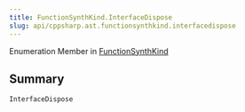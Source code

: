 ```yaml
---
title: FunctionSynthKind.InterfaceDispose
slug: api/cppsharp.ast.functionsynthkind.interfacedispose
---
```

Enumeration Member in [FunctionSynthKind](/api/cppsharp/ast/functionsynthkind)

## Summary



```csharp
InterfaceDispose
```

